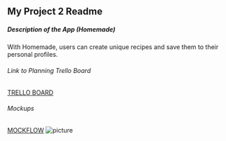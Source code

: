 ## My Project 2 Readme

##### Description of the App (Homemade)
With Homemade, users can create unique recipes and save them to their personal profiles.

###### Link to Planning Trello Board
[TRELLO BOARD](https://trello.com/invite/b/rb25YTAU/ATTI3aa458368fe916067c232a4ee91b8cd6B4119A7D/project-2-full-stack-app)

###### Mockups
[MOCKFLOW](url)
![picture](url)